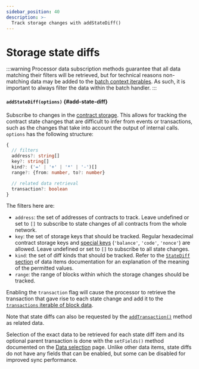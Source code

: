```yaml
---
sidebar_position: 40
description: >-
  Track storage changes with addStateDiff()
---
```


# Storage state diffs

:::warning
Processor data subscription methods guarantee that all data matching their filters will be retrieved, but for technical reasons non-matching data may be added to the [batch context iterables](/evm-indexing/context-interfaces). As such, it is important to always filter the data within the batch handler.
:::

[//]: # (???? Consider replacing the coinsbench link with something else. The article is good, but I'm not sure it's a good idea to use it here.)

#### `addStateDiff(options)` {#add-state-diff}

Subscribe to changes in the [contract storage](https://coinsbench.com/solidity-layout-and-access-of-storage-variables-simply-explained-1ce964d7c738). This allows for tracking the contract state changes that are difficult to infer from events or transactions, such as the changes that take into account the output of internal calls. `options` has the following structure:
```typescript
{
  // filters
  address?: string[]
  key?: string[]
  kind?: ('=' | '+' | '*' | '-')[]
  range?: {from: number, to?: number}

  // related data retrieval
  transaction?: boolean
}
```
The filters here are:
+ `address`: the set of addresses of contracts to track. Leave undefined or set to `[]` to subscribe to state changes of all contracts from the whole network.
+ `key`: the set of storage keys that should be tracked. Regular hexadecimal contract storage keys and [special keys](/evm-indexing/configuration/data-selection/#state-diffs) (`'balance'`, `'code'`, `'nonce'`) are allowed. Leave undefined or set to `[]` to subscribe to all state changes.
+ `kind`: the set of diff kinds that should be tracked. Refer to the [`StateDiff` section](/evm-indexing/configuration/data-selection/#state-diffs) of data items documentation for an explanation of the meaning of the permitted values.
+ `range`: the range of blocks within which the storage changes should be tracked.

Enabling the `transaction` flag will cause the processor to retrieve the transaction that gave rise to each state change and add it to the [`transactions` iterable of block data](/evm-indexing/context-interfaces).

Note that state diffs can also be requested by the [`addTransaction()`](../transactions) method as related data.

[//]: # (???? Check whether the final version adds the transaction to the items, too)
[//]: # (???? Check that the statement about all fields being disable-only for state diffs still holds in the final version)

Selection of the exact data to be retrieved for each state diff item and its optional parent transaction is done with the `setFields()` method documented on the [Data selection](../data-selection) page. Unlike other data items, state diffs do not have any fields that can be enabled, but some can be disabled for improved sync performance.

[//]: # (!!!! Add example)

